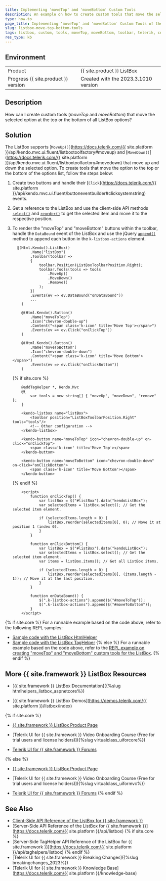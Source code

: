 ```yaml
---
title: Implementing 'moveTop' and 'moveBottom' Custom Tools
description: An example on how to create custom tools that move the selected item to the top or the bottom of the options when using the Telerik UI for {{ site.framework }} ListBox.
type: how-to
page_title: Implementing 'moveTop' and 'moveBottom' Custom Tools of the ListBox
slug: listbox-move-top-bottom-tools
tags: listbox, custom, tools, moveTop, moveBottom, toolbar, telerik, core, mvc
res_type: kb
---
```


## Environment

<table>
 <tr>
  <td>Product</td>
  <td>{{ site.product }} ListBox</td>
 </tr>
 <tr>
  <td>Progress {{ site.product }} version</td>
  <td>Created with the 2023.3.1010 version</td>
 </tr>
</table>

## Description

How can I create custom tools (*moveTop* and *moveBottom*) that move the selected option at the top or the bottom of all ListBox options?

## Solution

The ListBox supports [`MoveUp()`](https://docs.telerik.com/{{ site.platform }}/api/kendo.mvc.ui.fluent/listboxtoolfactory#moveup) and [`MoveDown()`](https://docs.telerik.com/{{ site.platform }}/api/kendo.mvc.ui.fluent/listboxtoolfactory#movedown) that move up and down the selected option. To create tools that move the option to the top or the bottom of the options list, follow the steps below:

1. Create two buttons and handle their [`Click`](https://docs.telerik.com/{{ site.platform }}/api/kendo.mvc.ui.fluent/buttoneventbuilder#clicksystemstring) events.
1. Get a reference to the ListBox and use the client-side API methods [`select()`](https://docs.telerik.com/kendo-ui/api/javascript/ui/listbox/methods/select) and [`reorder()`](https://docs.telerik.com/kendo-ui/api/javascript/ui/listbox/methods/reorder) to get the selected item and move it to the respective position.
1. To render the "moveTop" and "moveBottom" buttons within the toolbar, handle the `DataBound` event of the ListBox and use the jQuery [`append()`](https://api.jquery.com/append/) method to append each button in the `k-listbox-actions` element.

    ```HtmlHelper
      @(Html.Kendo().ListBox()
            .Name("listBox")
            .Toolbar(toolbar =>
            {
                toolbar.Position(ListBoxToolbarPosition.Right);
                toolbar.Tools(tools => tools
                    .MoveUp()
                    .MoveDown()
                    .Remove()
                );
            })
            .Events(ev => ev.DataBound("onDataBound"))
            ...
        )

        @(Html.Kendo().Button()
            .Name("moveToTop")
            .Icon("chevron-double-up")
            .Content("<span class='k-icon' title='Move Top'></span>")
            .Events(ev => ev.Click("onClickTop"))
        )

        @(Html.Kendo().Button()
            .Name("moveToBottom")
            .Icon("chevron-double-down")
            .Content("<span class='k-icon' title='Move Bottom'></span>")
            .Events(ev => ev.Click("onClickBottom"))
        )
    ```
    {% if site.core %}
    ```TagHelper
        @addTagHelper *, Kendo.Mvc
        @{
            var tools = new string[] { "moveUp", "moveDown", "remove" };
        }

        <kendo-listbox name="listBox">
            <toolbar position="ListBoxToolbarPosition.Right" tools="tools"/>
            <!-- Other configuration -->
        </kendo-listbox>

        <kendo-button name="moveToTop" icon="chevron-double-up" on-click="onClickTop">
            <span class='k-icon' title='Move Top'></span>
        </kendo-button>

        <kendo-button name="moveToBottom" icon="chevron-double-down" on-click="onClickBottom">
            <span class='k-icon' title='Move Bottom'></span>
        </kendo-button>
    ```
    {% endif %}
    ```Script
        <script>
            function onClickTop() {
                var listBox = $("#listBox").data("kendoListBox");
                var selectedItems = listBox.select(); // Get the selected item element.

                if (selectedItems.length > 0) {
                    listBox.reorder(selectedItems[0], 0); // Move it at position 1 (index 0).
                }
            }

            function onClickBottom() {
                var listBox = $("#listBox").data("kendoListBox");
                var selectedItems = listBox.select(); // Get the selected item element.
                var items = listBox.items(); // Get all ListBox items.

                if (selectedItems.length > 0) {
                    listBox.reorder(selectedItems[0], (items.length - 1)); // Move it at the last position.
                }
            }

            function onDataBound() {
                $(".k-listbox-actions").append($("#moveToTop"));
                $(".k-listbox-actions").append($("#moveToBottom"));
            }
        </script>
    ```

{% if site.core %}
For a runnable example based on the code above, refer to the following REPL samples:

* [Sample code with the ListBox HtmlHelper](https://netcorerepl.telerik.com/wdvOwZkB33pJMjAn16)
* [Sample code with the ListBox TagHelper](https://netcorerepl.telerik.com/QxbYGZYh37p6TeCB04)
{% else %}
For a runnable example based on the code above, refer to the [REPL example on creating "moveTop" and "moveBottom" custom tools for the ListBox](https://netcorerepl.telerik.com/wdvOwZkB33pJMjAn16).
{% endif %}

## More {{ site.framework }} ListBox Resources

* [{{ site.framework }} ListBox Documentation]({%slug htmlhelpers_listbox_aspnetcore%})

* [{{ site.framework }} ListBox Demos](https://demos.telerik.com/{{ site.platform }}/listbox/index)

{% if site.core %}
* [{{ site.framework }} ListBox Product Page](https://www.telerik.com/aspnet-core-ui/listbox)

* [Telerik UI for {{ site.framework }} Video Onboarding Course (Free for trial users and license holders)]({%slug virtualclass_uiforcore%})

* [Telerik UI for {{ site.framework }} Forums](https://www.telerik.com/forums/aspnet-core-ui)

{% else %}
* [{{ site.framework }} ListBox Product Page](https://www.telerik.com/aspnet-mvc/listbox)

* [Telerik UI for {{ site.framework }} Video Onboarding Course (Free for trial users and license holders)]({%slug virtualclass_uiformvc%})

* [Telerik UI for {{ site.framework }} Forums](https://www.telerik.com/forums/aspnet-mvc)
{% endif %}

## See Also

* [Client-Side API Reference of the ListBox for {{ site.framework }}](https://docs.telerik.com/kendo-ui/api/javascript/ui/listbox)
* [Server-Side API Reference of the ListBox for {{ site.framework }}](https://docs.telerik.com/{{ site.platform }}/api/listbox)
{% if site.core %}
* [Server-Side TagHelper API Reference of the ListBox for {{ site.framework }}](https://docs.telerik.com/{{ site.platform }}/api/taghelpers/listbox)
{% endif %}
* [Telerik UI for {{ site.framework }} Breaking Changes]({%slug breakingchanges_2023%})
* [Telerik UI for {{ site.framework }} Knowledge Base](https://docs.telerik.com/{{ site.platform }}/knowledge-base)

